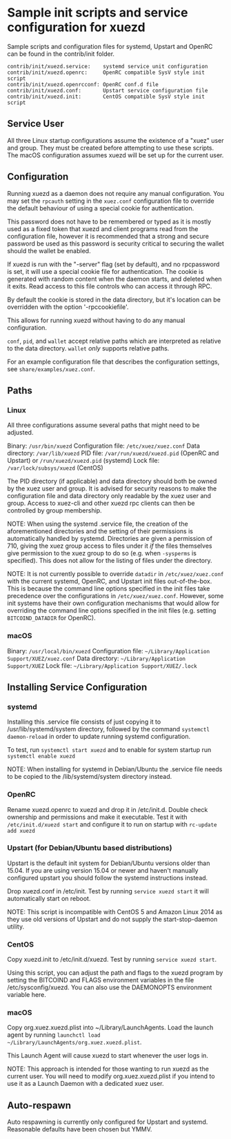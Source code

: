 Sample init scripts and service configuration for xuezd
==========================================================

Sample scripts and configuration files for systemd, Upstart and OpenRC
can be found in the contrib/init folder.

    contrib/init/xuezd.service:    systemd service unit configuration
    contrib/init/xuezd.openrc:     OpenRC compatible SysV style init script
    contrib/init/xuezd.openrcconf: OpenRC conf.d file
    contrib/init/xuezd.conf:       Upstart service configuration file
    contrib/init/xuezd.init:       CentOS compatible SysV style init script

Service User
---------------------------------

All three Linux startup configurations assume the existence of a "xuez" user
and group.  They must be created before attempting to use these scripts.
The macOS configuration assumes xuezd will be set up for the current user.

Configuration
---------------------------------

Running xuezd as a daemon does not require any manual configuration. You may
set the `rpcauth` setting in the `xuez.conf` configuration file to override
the default behaviour of using a special cookie for authentication.

This password does not have to be remembered or typed as it is mostly used
as a fixed token that xuezd and client programs read from the configuration
file, however it is recommended that a strong and secure password be used
as this password is security critical to securing the wallet should the
wallet be enabled.

If xuezd is run with the "-server" flag (set by default), and no rpcpassword is set,
it will use a special cookie file for authentication. The cookie is generated with random
content when the daemon starts, and deleted when it exits. Read access to this file
controls who can access it through RPC.

By default the cookie is stored in the data directory, but it's location can be overridden
with the option '-rpccookiefile'.

This allows for running xuezd without having to do any manual configuration.

`conf`, `pid`, and `wallet` accept relative paths which are interpreted as
relative to the data directory. `wallet` *only* supports relative paths.

For an example configuration file that describes the configuration settings,
see `share/examples/xuez.conf`.

Paths
---------------------------------

### Linux

All three configurations assume several paths that might need to be adjusted.

Binary:              `/usr/bin/xuezd`
Configuration file:  `/etc/xuez/xuez.conf`
Data directory:      `/var/lib/xuezd`
PID file:            `/var/run/xuezd/xuezd.pid` (OpenRC and Upstart) or `/run/xuezd/xuezd.pid` (systemd)
Lock file:           `/var/lock/subsys/xuezd` (CentOS)

The PID directory (if applicable) and data directory should both be owned by the
xuez user and group. It is advised for security reasons to make the
configuration file and data directory only readable by the xuez user and
group. Access to xuez-cli and other xuezd rpc clients can then be
controlled by group membership.

NOTE: When using the systemd .service file, the creation of the aforementioned
directories and the setting of their permissions is automatically handled by
systemd. Directories are given a permission of 710, giving the xuez group
access to files under it _if_ the files themselves give permission to the
xuez group to do so (e.g. when `-sysperms` is specified). This does not allow
for the listing of files under the directory.

NOTE: It is not currently possible to override `datadir` in
`/etc/xuez/xuez.conf` with the current systemd, OpenRC, and Upstart init
files out-of-the-box. This is because the command line options specified in the
init files take precedence over the configurations in
`/etc/xuez/xuez.conf`. However, some init systems have their own
configuration mechanisms that would allow for overriding the command line
options specified in the init files (e.g. setting `BITCOIND_DATADIR` for
OpenRC).

### macOS

Binary:              `/usr/local/bin/xuezd`
Configuration file:  `~/Library/Application Support/XUEZ/xuez.conf`
Data directory:      `~/Library/Application Support/XUEZ`
Lock file:           `~/Library/Application Support/XUEZ/.lock`

Installing Service Configuration
-----------------------------------

### systemd

Installing this .service file consists of just copying it to
/usr/lib/systemd/system directory, followed by the command
`systemctl daemon-reload` in order to update running systemd configuration.

To test, run `systemctl start xuezd` and to enable for system startup run
`systemctl enable xuezd`

NOTE: When installing for systemd in Debian/Ubuntu the .service file needs to be copied to the /lib/systemd/system directory instead.

### OpenRC

Rename xuezd.openrc to xuezd and drop it in /etc/init.d.  Double
check ownership and permissions and make it executable.  Test it with
`/etc/init.d/xuezd start` and configure it to run on startup with
`rc-update add xuezd`

### Upstart (for Debian/Ubuntu based distributions)

Upstart is the default init system for Debian/Ubuntu versions older than 15.04. If you are using version 15.04 or newer and haven't manually configured upstart you should follow the systemd instructions instead.

Drop xuezd.conf in /etc/init.  Test by running `service xuezd start`
it will automatically start on reboot.

NOTE: This script is incompatible with CentOS 5 and Amazon Linux 2014 as they
use old versions of Upstart and do not supply the start-stop-daemon utility.

### CentOS

Copy xuezd.init to /etc/init.d/xuezd. Test by running `service xuezd start`.

Using this script, you can adjust the path and flags to the xuezd program by
setting the BITCOIND and FLAGS environment variables in the file
/etc/sysconfig/xuezd. You can also use the DAEMONOPTS environment variable here.

### macOS

Copy org.xuez.xuezd.plist into ~/Library/LaunchAgents. Load the launch agent by
running `launchctl load ~/Library/LaunchAgents/org.xuez.xuezd.plist`.

This Launch Agent will cause xuezd to start whenever the user logs in.

NOTE: This approach is intended for those wanting to run xuezd as the current user.
You will need to modify org.xuez.xuezd.plist if you intend to use it as a
Launch Daemon with a dedicated xuez user.

Auto-respawn
-----------------------------------

Auto respawning is currently only configured for Upstart and systemd.
Reasonable defaults have been chosen but YMMV.
